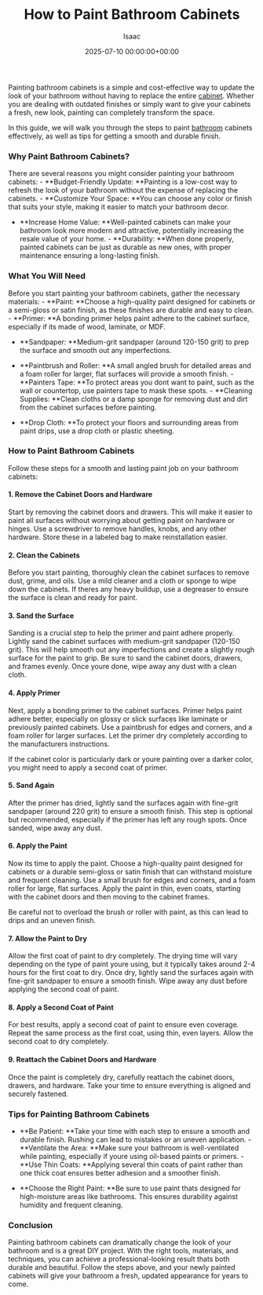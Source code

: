 ﻿---
title: How to Paint Bathroom Cabinets
description: Painting bathroom cabinets is a simple and cost-effective way to update the look of your bathroom without having to replace the entire cabinet.
slug: /how-to-paint-bathroom-cabinets/
date: 2025-07-10 00:00:00+00:00
lastmod: 2025-07-10 00:00:00+03:00
author: Isaac
categories:
- Guide
tags:
- guide
- bathroom
- cabinet
layout: post
---

Painting bathroom cabinets is a simple and cost-effective way to update the look of your bathroom without having to replace the entire [cabinet](https://pestpolicy.com/painted-vs-stained-cabinets/). Whether you are dealing with outdated finishes or simply want to give your cabinets a fresh, new look, painting can completely transform the space.

In this guide, we will walk you through the steps to paint [bathroom](https://pestpolicy.com/a-tour-of-chelseas-hall-bathroom-renovation/) cabinets effectively, as well as tips for getting a smooth and durable finish.

###  Why Paint Bathroom Cabinets?

There are several reasons you might consider painting your bathroom cabinets: - **Budget-Friendly Update: **Painting is a low-cost way to refresh the look of your bathroom without the expense of replacing the cabinets. - **Customize Your Space: **You can choose any color or finish that suits your style, making it easier to match your bathroom decor.

- **Increase Home Value: **Well-painted cabinets can make your bathroom look more modern and attractive, potentially increasing the resale value of your home. - **Durability: **When done properly, painted cabinets can be just as durable as new ones, with proper maintenance ensuring a long-lasting finish.

###  What You Will Need

Before you start painting your bathroom cabinets, gather the necessary materials: - **Paint: **Choose a high-quality paint designed for cabinets or a semi-gloss or satin finish, as these finishes are durable and easy to clean. - **Primer: **A bonding primer helps paint adhere to the cabinet surface, especially if its made of wood, laminate, or MDF.

- **Sandpaper: **Medium-grit sandpaper (around 120-150 grit) to prep the surface and smooth out any imperfections.

- **Paintbrush and Roller: **A small angled brush for detailed areas and a foam roller for larger, flat surfaces will provide a smooth finish. - **Painters Tape: **To protect areas you dont want to paint, such as the wall or countertop, use painters tape to mask these spots. - **Cleaning Supplies: **Clean cloths or a damp sponge for removing dust and dirt from the cabinet surfaces before painting.

- **Drop Cloth: **To protect your floors and surrounding areas from paint drips, use a drop cloth or plastic sheeting.

###  How to Paint Bathroom Cabinets

Follow these steps for a smooth and lasting paint job on your bathroom cabinets:

####  1. Remove the Cabinet Doors and Hardware

Start by removing the cabinet doors and drawers. This will make it easier to paint all surfaces without worrying about getting paint on hardware or hinges. Use a screwdriver to remove handles, knobs, and any other hardware. Store these in a labeled bag to make reinstallation easier.

####  2. Clean the Cabinets

Before you start painting, thoroughly clean the cabinet surfaces to remove dust, grime, and oils. Use a mild cleaner and a cloth or sponge to wipe down the cabinets. If theres any heavy buildup, use a degreaser to ensure the surface is clean and ready for paint.

####  3. Sand the Surface

Sanding is a crucial step to help the primer and paint adhere properly. Lightly sand the cabinet surfaces with medium-grit sandpaper (120-150 grit). This will help smooth out any imperfections and create a slightly rough surface for the paint to grip. Be sure to sand the cabinet doors, drawers, and frames evenly. Once youre done, wipe away any dust with a clean cloth.

####  4. Apply Primer

Next, apply a bonding primer to the cabinet surfaces. Primer helps paint adhere better, especially on glossy or slick surfaces like laminate or previously painted cabinets. Use a paintbrush for edges and corners, and a foam roller for larger surfaces. Let the primer dry completely according to the manufacturers instructions.

If the cabinet color is particularly dark or youre painting over a darker color, you might need to apply a second coat of primer.

####  5. Sand Again

After the primer has dried, lightly sand the surfaces again with fine-grit sandpaper (around 220 grit) to ensure a smooth finish. This step is optional but recommended, especially if the primer has left any rough spots. Once sanded, wipe away any dust.

####  6. Apply the Paint

Now its time to apply the paint. Choose a high-quality paint designed for cabinets or a durable semi-gloss or satin finish that can withstand moisture and frequent cleaning. Use a small brush for edges and corners, and a foam roller for large, flat surfaces. Apply the paint in thin, even coats, starting with the cabinet doors and then moving to the cabinet frames.

Be careful not to overload the brush or roller with paint, as this can lead to drips and an uneven finish.

####  7. Allow the Paint to Dry

Allow the first coat of paint to dry completely. The drying time will vary depending on the type of paint youre using, but it typically takes around 2-4 hours for the first coat to dry. Once dry, lightly sand the surfaces again with fine-grit sandpaper to ensure a smooth finish. Wipe away any dust before applying the second coat of paint.

####  8. Apply a Second Coat of Paint

For best results, apply a second coat of paint to ensure even coverage. Repeat the same process as the first coat, using thin, even layers. Allow the second coat to dry completely.

####  9. Reattach the Cabinet Doors and Hardware

Once the paint is completely dry, carefully reattach the cabinet doors, drawers, and hardware. Take your time to ensure everything is aligned and securely fastened.

###  Tips for Painting Bathroom Cabinets

- **Be Patient: **Take your time with each step to ensure a smooth and durable finish. Rushing can lead to mistakes or an uneven application. - **Ventilate the Area: **Make sure your bathroom is well-ventilated while painting, especially if youre using oil-based paints or primers. - **Use Thin Coats: **Applying several thin coats of paint rather than one thick coat ensures better adhesion and a smoother finish.

- **Choose the Right Paint: **Be sure to use paint thats designed for high-moisture areas like bathrooms. This ensures durability against humidity and frequent cleaning.

###  Conclusion

Painting bathroom cabinets can dramatically change the look of your bathroom and is a great DIY project. With the right tools, materials, and techniques, you can achieve a professional-looking result thats both durable and beautiful. Follow the steps above, and your newly painted cabinets will give your bathroom a fresh, updated appearance for years to come.

